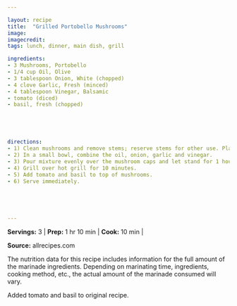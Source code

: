 ```yaml
---

layout: recipe
title:  "Grilled Portobello Mushrooms"
image: 
imagecredit: 
tags: lunch, dinner, main dish, grill

ingredients:
- 3 Mushrooms, Portobello
- 1/4 cup Oil, Olive
- 3 tablespoon Onion, White (chopped)
- 4 clove Garlic, Fresh (minced)
- 4 tablespoon Vinegar, Balsamic
- tomato (diced)
- basil, fresh (chopped)





directions:
- 1) Clean mushrooms and remove stems; reserve stems for other use. Place caps on a plate with the gills up.
- 2) In a small bowl, combine the oil, onion, garlic and vinegar.
- 3) Pour mixture evenly over the mushroom caps and let stand for 1 hour.
- 4) Grill over hot grill for 10 minutes.
- 5) Add tomato and basil to top of mushrooms.
- 6) Serve immediately.





---
```


**Servings:** 3 | **Prep:** 1 hr 10 min | **Cook:** 10 min | 

**Source:** allrecipes.com

The nutrition data for this recipe includes information for the full amount of the marinade ingredients. Depending on marinating time, ingredients, cooking method, etc., the actual amount of the marinade consumed will vary.

Added tomato and basil to original recipe.
